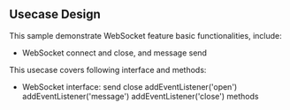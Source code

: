 ## Usecase Design

This sample demonstrate WebSocket feature basic functionalities, include:

* WebSocket connect and close, and message send

This usecase covers following interface and methods:

* WebSocket interface: send close addEventListener('open') addEventListener('message') addEventListener('close') methods
